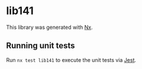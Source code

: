 # lib141

This library was generated with [Nx](https://nx.dev).


## Running unit tests

Run `nx test lib141` to execute the unit tests via [Jest](https://jestjs.io).


